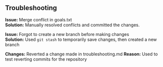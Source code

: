## Troubleshooting

**Issue:** Merge conflict in goals.txt  
**Solution:** Manually resolved conflicts and committed the changes.

**Issue:** Forgot to create a new branch before making changes  
**Solution:** Used `git stash` to temporarily save changes, then created a new branch

**Changes:** Reverted a change made in troubleshooting.md
**Reason:** Used to test reverting commits for the repository